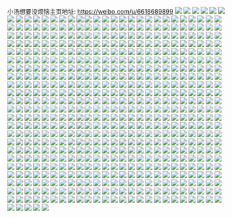 小汤想要没烦恼主页地址: https://weibo.com/u/6618689899 
![](https://wx4.sinaimg.cn/mw2000/007dVlATly1h90zfmdvwaj30yr37kx6p.jpg) 
![](https://wx4.sinaimg.cn/mw2000/007dVlATly1h90zfrp43ej30uk6jikjn.jpg) 
![](https://wx4.sinaimg.cn/mw2000/007dVlATly1h90zfdgxbgj30zh37knpd.jpg) 
![](https://wx4.sinaimg.cn/mw2000/007dVlATly1h90zfv5cz1j32c0340hdv.jpg) 
![](https://wx4.sinaimg.cn/mw2000/007dVlATly1h90zfy2oqvj31zw2c0npe.jpg) 
![](https://wx4.sinaimg.cn/mw2000/007dVlATly1h90zf4fxztj30uk3phu0x.jpg) 
![](https://wx4.sinaimg.cn/mw2000/007dVlATly1h90zf9fa2aj30uk4vfkjm.jpg) 
![](https://wx4.sinaimg.cn/mw2000/007dVlATly1h90zeuoa6nj30uk5a04qq.jpg) 
![](https://wx4.sinaimg.cn/mw2000/007dVlATly1h90zf0b25yj30uk4p04qr.jpg) 
![](https://wx4.sinaimg.cn/mw2000/007dVlATly1h8usory93rj34tc37khdx.jpg) 
![](https://wx4.sinaimg.cn/mw2000/007dVlATly1h8uspdrm64j34tc37ke85.jpg) 
![](https://wx4.sinaimg.cn/mw2000/007dVlATly1h8uspu4l9rj34tc37ke85.jpg) 
![](https://wx4.sinaimg.cn/mw2000/007dVlATly1h8usqeucpkj34tc37k4qt.jpg) 
![](https://wx4.sinaimg.cn/mw2000/007dVlATly1h8usqvh9t2j336c2484qr.jpg) 
![](https://wx4.sinaimg.cn/mw2000/007dVlATly1h8usnu6uu5j336c248kjm.jpg) 
![](https://wx4.sinaimg.cn/mw2000/007dVlATly1h8ti0slmmjj33402c0b29.jpg) 
![](https://wx4.sinaimg.cn/mw2000/007dVlATly1h8ti0v5531j33402c01kz.jpg) 
![](https://wx4.sinaimg.cn/mw2000/007dVlATly1h8ti0yf2tcj33402c0x6q.jpg) 
![](https://wx4.sinaimg.cn/mw2000/007dVlATly1h8ti10rsajj32ps1j0e81.jpg) 
![](https://wx4.sinaimg.cn/mw2000/007dVlATly1h8ti12v0gsj32ps1j0npd.jpg) 
![](https://wx4.sinaimg.cn/mw2000/007dVlATly1h8ti14dd4gj32ps1j0hdt.jpg) 
![](https://wx4.sinaimg.cn/mw2000/007dVlATly1h8t6v4t1vhj33402c0b2a.jpg) 
![](https://wx4.sinaimg.cn/mw2000/007dVlATgy1h8s6nsou39j30v90hltde.jpg) 
![](https://wx4.sinaimg.cn/mw2000/007dVlATgy1h8s6numm59j33402c0u0y.jpg) 
![](https://wx4.sinaimg.cn/mw2000/007dVlATgy1h8s6nwx00zj32c0340hdv.jpg) 
![](https://wx4.sinaimg.cn/mw2000/007dVlATgy1h8s6nyahzuj30u019011a.jpg) 
![](https://wx4.sinaimg.cn/mw2000/007dVlATgy1h8s6o0gz8cj32ps1j01kx.jpg) 
![](https://wx4.sinaimg.cn/mw2000/007dVlATgy1h8s6nyrv6hj31900u07fc.jpg) 
![](https://wx4.sinaimg.cn/mw2000/007dVlATly1h8qx5sygdkj32dx36cb2c.jpg) 
![](https://wx4.sinaimg.cn/mw2000/007dVlATly1h8qx6u4muvj32dx36cu0y.jpg) 
![](https://wx4.sinaimg.cn/mw2000/007dVlATly1h8qx5wmzilj30xc57wu0y.jpg) 
![](https://wx4.sinaimg.cn/mw2000/007dVlATly1h8qx60aj6cj324836cx6r.jpg) 
![](https://wx4.sinaimg.cn/mw2000/007dVlATly1h8qx63k11xj324836ckjn.jpg) 
![](https://wx4.sinaimg.cn/mw2000/007dVlATly1h8qx67mte9j337k4tcb2e.jpg) 
![](https://wx4.sinaimg.cn/mw2000/007dVlATly1h8ows3b4f2j315o49ee82.jpg) 
![](https://wx4.sinaimg.cn/mw2000/007dVlATly1h8owsct540j324836ckjn.jpg) 
![](https://wx4.sinaimg.cn/mw2000/007dVlATly1h8ows9k234j30yd36cx6p.jpg) 
![](https://wx4.sinaimg.cn/mw2000/007dVlATly1h8ows7di7vj30yd36cx6p.jpg) 
![](https://wx4.sinaimg.cn/mw2000/007dVlATly1h8ows5bxrej30uk3h0hdt.jpg) 
![](https://wx4.sinaimg.cn/mw2000/007dVlATly1h8ows11w8gj30uk5lv4qr.jpg) 
![](https://wx4.sinaimg.cn/mw2000/007dVlATly1h8besm7gc1j311z36cnpd.jpg) 
![](https://wx4.sinaimg.cn/mw2000/007dVlATly1h8beso1hhpj31kc13hdru.jpg) 
![](https://wx4.sinaimg.cn/mw2000/007dVlATly1h8besnjr9cj30uk3bg4qp.jpg) 
![](https://wx4.sinaimg.cn/mw2000/007dVlATly1h8besidtsoj30wp36cx6p.jpg) 
![](https://wx4.sinaimg.cn/mw2000/007dVlATly1h8beso8yk3j30lg0g4wi9.jpg) 
![](https://wx4.sinaimg.cn/mw2000/007dVlATly1h8beskizycj30xc3ohb2b.jpg) 
![](https://wx4.sinaimg.cn/mw2000/007dVlATly1h812a72qt5j336636cqv6.jpg) 
![](https://wx4.sinaimg.cn/mw2000/007dVlATly1h812a42j0zj30ro1ka7eo.jpg) 
![](https://wx4.sinaimg.cn/mw2000/007dVlATly1h812a8tmaej31ky2dqqv5.jpg) 
![](https://wx4.sinaimg.cn/mw2000/007dVlATly1h812a95p52j30fa0am3zm.jpg) 
![](https://wx4.sinaimg.cn/mw2000/007dVlATly1h7oznwwv2aj30uk77fnpd.jpg) 
![](https://wx4.sinaimg.cn/mw2000/007dVlATly1h7oznvyvz8j30uk503npd.jpg) 
![](https://wx4.sinaimg.cn/mw2000/007dVlATly1h7oznycew6j30pk8c01ky.jpg) 
![](https://wx4.sinaimg.cn/mw2000/007dVlATly1h7oznz8jnoj30uk4ikhdt.jpg) 
![](https://wx4.sinaimg.cn/mw2000/007dVlATly1h7ozo03z9lj30uk4erqv5.jpg) 
![](https://wx4.sinaimg.cn/mw2000/007dVlATly1h7ozo0we31j30uk5gcnpd.jpg) 
![](https://wx4.sinaimg.cn/mw2000/007dVlATly1h7ozo1t8unj30uk5kx1ky.jpg) 
![](https://wx4.sinaimg.cn/mw2000/007dVlATly1h7ozo3bm63j30uk59zx6p.jpg) 
![](https://wx4.sinaimg.cn/mw2000/007dVlATly1h7ozo4s2imj30uk75wkjm.jpg) 
![](https://wx4.sinaimg.cn/mw2000/007dVlATly1h70qgyl1rhj336c248u0x.jpg) 
![](https://wx4.sinaimg.cn/mw2000/007dVlATly1h70qgwbupij336c248kjo.jpg) 
![](https://wx4.sinaimg.cn/mw2000/007dVlATly1h6i812ekurj324836cqdn.jpg) 
![](https://wx4.sinaimg.cn/mw2000/007dVlATly1h6i80u5pd5j324836cjx7.jpg) 
![](https://wx4.sinaimg.cn/mw2000/007dVlATly1h6i80q6o3wj31l2242hdt.jpg) 
![](https://wx4.sinaimg.cn/mw2000/007dVlATly1h6i80ycd9aj336c248npf.jpg) 
![](https://wx4.sinaimg.cn/mw2000/007dVlATly1h5ewoeykijj30u01edgxj.jpg) 
![](https://wx4.sinaimg.cn/mw2000/007dVlATly1h5ewofp723j30u01cftlo.jpg) 
![](https://wx4.sinaimg.cn/mw2000/007dVlATly1h5ewog21y4j30tv1fb7fx.jpg) 
![](https://wx4.sinaimg.cn/mw2000/007dVlATly1h5ewogxnstj30u01c9gwy.jpg) 
![](https://wx4.sinaimg.cn/mw2000/007dVlATly1h5ewohfkw9j30ty1fb7hh.jpg) 
![](https://wx4.sinaimg.cn/mw2000/007dVlATly1h5ewohz9fdj30tr1fq4b6.jpg) 
![](https://wx4.sinaimg.cn/mw2000/007dVlATly1h5ewoiworkj30sq1fkgyo.jpg) 
![](https://wx4.sinaimg.cn/mw2000/007dVlATly1h5ewojfbhfj30u01e7tmf.jpg) 
![](https://wx4.sinaimg.cn/mw2000/007dVlATly1h5ewqjvjkcj30v918pk1j.jpg) 
![](https://wx4.sinaimg.cn/mw2000/007dVlATly1h5drk4a83kj30uk5vye82.jpg) 
![](https://wx4.sinaimg.cn/mw2000/007dVlATly1h5drjyucsej30uk3pfe81.jpg) 
![](https://wx4.sinaimg.cn/mw2000/007dVlATly1h5drk13c42j31d03h0x6p.jpg) 
![](https://wx4.sinaimg.cn/mw2000/007dVlATly1h5drk2ibz6j30uk3x3x6p.jpg) 
![](https://wx4.sinaimg.cn/mw2000/007dVlATgy1h50w5yono4j30uk4b7b29.jpg) 
![](https://wx4.sinaimg.cn/mw2000/007dVlATgy1h50w5zr4qcj30u03fs1kx.jpg) 
![](https://wx4.sinaimg.cn/mw2000/007dVlATgy1h50w61ht7vj30uk6p14qq.jpg) 
![](https://wx4.sinaimg.cn/mw2000/007dVlATgy1h50w62ud87j30uk7o8b2a.jpg) 
![](https://wx4.sinaimg.cn/mw2000/007dVlATgy1h50w63seqtj30es4cmazp.jpg) 
![](https://wx4.sinaimg.cn/mw2000/007dVlATgy1h50w65ih7sj30uk6pn1ky.jpg) 
![](https://wx4.sinaimg.cn/mw2000/007dVlATgy1h50w5wktxrj30md3407tb.jpg) 
![](https://wx4.sinaimg.cn/mw2000/007dVlATgy1h50w66t9bej30uk4arb29.jpg) 
![](https://wx4.sinaimg.cn/mw2000/007dVlATgy1h50w68iognj30uk4bgb29.jpg) 
![](https://wx4.sinaimg.cn/mw2000/007dVlATgy1h4r3xu9xw0j30u511oqdb.jpg) 
![](https://wx4.sinaimg.cn/mw2000/007dVlATgy1h4r3xrrn39j31nw24rb29.jpg) 
![](https://wx4.sinaimg.cn/mw2000/007dVlATgy1h4r3xyzjxbj30v914nqe3.jpg) 
![](https://wx4.sinaimg.cn/mw2000/007dVlATgy1h4r3xuumufj30v90n6tvx.jpg) 
![](https://wx4.sinaimg.cn/mw2000/007dVlATgy1h4r3xvl5jxj30q00pbq6n.jpg) 
![](https://wx4.sinaimg.cn/mw2000/007dVlATgy1h486k29mobj30wz1bnh9w.jpg) 
![](https://wx4.sinaimg.cn/mw2000/007dVlATgy1h486k5z8c4j32pg3tt1l3.jpg) 
![](https://wx4.sinaimg.cn/mw2000/007dVlATgy1h486jwh7toj30xc3x1e81.jpg) 
![](https://wx4.sinaimg.cn/mw2000/007dVlATgy1h486jymd9gj30uk69kqv5.jpg) 
![](https://wx4.sinaimg.cn/mw2000/007dVlATgy1h486k1l9zvj30xc220x3m.jpg) 
![](https://wx4.sinaimg.cn/mw2000/007dVlATgy1h486jzwwr6j30xc417b29.jpg) 
![](https://wx4.sinaimg.cn/mw2000/007dVlATgy1h486k76lzoj308a08aq3p.jpg) 
![](https://wx4.sinaimg.cn/mw2000/007dVlATgy1h486k0d8ohj30v90qx0vm.jpg) 
![](https://wx4.sinaimg.cn/mw2000/007dVlATgy1h486k7gx9gj3088088ab0.jpg) 
![](https://wx4.sinaimg.cn/mw2000/007dVlATgy1h40wf8pwuuj32c0340kjo.jpg) 
![](https://wx4.sinaimg.cn/mw2000/007dVlATgy1h40wfb9yifj30xc2317wh.jpg) 
![](https://wx4.sinaimg.cn/mw2000/007dVlATgy1h40wf4wfvvj30uk43pu0x.jpg) 
![](https://wx4.sinaimg.cn/mw2000/007dVlATgy1h40wfabja6j32yo1o04qq.jpg) 
![](https://wx4.sinaimg.cn/mw2000/007dVlATgy1h3vzahb8wrj32801o0b29.jpg) 
![](https://wx4.sinaimg.cn/mw2000/007dVlATgy1h3vzaeahi4j31o01o0qqk.jpg) 
![](https://wx4.sinaimg.cn/mw2000/007dVlATgy1h3vzai4k2sj32801o0e81.jpg) 
![](https://wx4.sinaimg.cn/mw2000/007dVlATgy1h3vzafjpqqj32yo280npe.jpg) 
![](https://wx4.sinaimg.cn/mw2000/007dVlATgy1h3vzagc9y6j31o01o04qp.jpg) 
![](https://wx4.sinaimg.cn/mw2000/007dVlATgy1h3tlgfqjo7j326x270u0x.jpg) 
![](https://wx4.sinaimg.cn/mw2000/007dVlATgy1h3tlgefdeqj30v90h87ag.jpg) 
![](https://wx4.sinaimg.cn/mw2000/007dVlATgy1h3tlgdto8jj33402c07wj.jpg) 
![](https://wx4.sinaimg.cn/mw2000/007dVlATgy1h2svo2r8gbj30v90v9qkf.jpg) 
![](https://wx4.sinaimg.cn/mw2000/007dVlATgy1h2svo1u6w9j30v90v9jxq.jpg) 
![](https://wx4.sinaimg.cn/mw2000/007dVlATgy1h2svo5qilbj30sg0kvgph.jpg) 
![](https://wx4.sinaimg.cn/mw2000/007dVlATgy1h2svo3d0wcj30sv1257cj.jpg) 
![](https://wx4.sinaimg.cn/mw2000/007dVlATgy1h2svo4knmzj30v915o1kx.jpg) 
![](https://wx4.sinaimg.cn/mw2000/007dVlATgy1h2njwsyb85j31vn1w0kjl.jpg) 
![](https://wx4.sinaimg.cn/mw2000/007dVlATgy1h2njwv23l4j32c02c14qq.jpg) 
![](https://wx4.sinaimg.cn/mw2000/007dVlATgy1h2njwtvo0fj31rl1bpb29.jpg) 
![](https://wx4.sinaimg.cn/mw2000/007dVlATgy1h2f9k2l5wej30v90ndqeh.jpg) 
![](https://wx4.sinaimg.cn/mw2000/007dVlATgy1h2f9k3ba5fj30s911n47b.jpg) 
![](https://wx4.sinaimg.cn/mw2000/007dVlATgy1h1yye9zzu8j32c0340x6p.jpg) 
![](https://wx4.sinaimg.cn/mw2000/007dVlATgy1h1yye8x1g1j31fw0ymqor.jpg) 
![](https://wx4.sinaimg.cn/mw2000/007dVlATgy1h1yye7yuz9j30uk3ofqv6.jpg) 
![](https://wx4.sinaimg.cn/mw2000/007dVlATgy1h1yye4wli0j30uk4l6x6q.jpg) 
![](https://wx4.sinaimg.cn/mw2000/007dVlATgy1h1yye0e4dlj30uk4gfu0y.jpg) 
![](https://wx4.sinaimg.cn/mw2000/007dVlATgy1h1wx4530h0j33402c0hdt.jpg) 
![](https://wx4.sinaimg.cn/mw2000/007dVlATgy1h1wxgct28qj32c01r01kx.jpg) 
![](https://wx4.sinaimg.cn/mw2000/007dVlATgy1h1wxgc79u7j33402c0u0x.jpg) 
![](https://wx4.sinaimg.cn/mw2000/007dVlATgy1h1wg3d9zc5j32c01x77wh.jpg) 
![](https://wx4.sinaimg.cn/mw2000/007dVlATgy1h1wg3ffzyoj32801o0npd.jpg) 
![](https://wx4.sinaimg.cn/mw2000/007dVlATgy1h1nioycjmej33402c04qq.jpg) 
![](https://wx4.sinaimg.cn/mw2000/007dVlATgy1h1n74ko3xzj320d1ia7wh.jpg) 
![](https://wx4.sinaimg.cn/mw2000/007dVlATly1h184x8l9cvj30v90sxjw6.jpg) 
![](https://wx4.sinaimg.cn/mw2000/007dVlATly1h170k606knj33402c0b2a.jpg) 
![](https://wx4.sinaimg.cn/mw2000/007dVlATly1h170k4y13fj33402c0e82.jpg) 
![](https://wx4.sinaimg.cn/mw2000/007dVlATly1h170k6ebcgj31uk1dr1j5.jpg) 
![](https://wx4.sinaimg.cn/mw2000/007dVlATly1h170k5d3olj30v90r644d.jpg) 
![](https://wx4.sinaimg.cn/mw2000/007dVlATly1h0wueltb5aj31o01o0npd.jpg) 
![](https://wx4.sinaimg.cn/mw2000/007dVlATly1h0wuejze75j31o0280qv5.jpg) 
![](https://wx4.sinaimg.cn/mw2000/007dVlATly1h0wuflrug6j31o0280qv5.jpg) 
![](https://wx4.sinaimg.cn/mw2000/007dVlATly1h0wufkmiqdj32801o0kjl.jpg) 
![](https://wx4.sinaimg.cn/mw2000/007dVlATly1h0nwdcnrvfj31jk2bcanj.jpg) 
![](https://wx4.sinaimg.cn/mw2000/007dVlATly1h0lg88yva3j30v91clk1e.jpg) 
![](https://wx4.sinaimg.cn/mw2000/007dVlATly1h0lfowv20bj30sv0lq422.jpg) 
![](https://wx4.sinaimg.cn/mw2000/007dVlATly1h0gmkic3q4j30v91af7es.jpg) 
![](https://wx4.sinaimg.cn/mw2000/007dVlATly1h0gmkjgr4aj30v91a7qb0.jpg) 
![](https://wx4.sinaimg.cn/mw2000/007dVlATly1h0gmkkd8s1j30v90knten.jpg) 
![](https://wx4.sinaimg.cn/mw2000/007dVlATly1h0gmkl9fnoj30u01vi7nu.jpg) 
![](https://wx4.sinaimg.cn/mw2000/007dVlATly1h0gmkmqfvbj30u01v4am7.jpg) 
![](https://wx4.sinaimg.cn/mw2000/007dVlATly1h0gmkntah0j30u0140wn8.jpg) 
![](https://wx4.sinaimg.cn/mw2000/007dVlATly1h0gmkpa5nxj30u02xe7rx.jpg) 
![](https://wx4.sinaimg.cn/mw2000/007dVlATly1h0gmkhoeoij31400u0gv9.jpg) 
![](https://wx4.sinaimg.cn/mw2000/007dVlATly1h0gmksfizvj30uk82znpd.jpg) 
![](https://wx4.sinaimg.cn/mw2000/007dVlATly1h0eedckueej33402c01ky.jpg) 
![](https://wx4.sinaimg.cn/mw2000/007dVlATly1h0b536f68dj31400u07e9.jpg) 
![](https://wx4.sinaimg.cn/mw2000/007dVlATly1h0b534tctjj30v91voh02.jpg) 
![](https://wx4.sinaimg.cn/mw2000/007dVlATly1h0b540fkmoj30v90oqdlx.jpg) 
![](https://wx4.sinaimg.cn/mw2000/007dVlATly1h0b53565r5j30v90rn46d.jpg) 
![](https://wx4.sinaimg.cn/mw2000/007dVlATly1h02vrxo8nzj30v9154aqf.jpg) 
![](https://wx4.sinaimg.cn/mw2000/007dVlATly1h02vryf0h2j316w1dw7m0.jpg) 
![](https://wx4.sinaimg.cn/mw2000/007dVlATly1h02vrywbbej30v915iapo.jpg) 
![](https://wx4.sinaimg.cn/mw2000/007dVlATly1h02vrzf3mkj30zj1betl2.jpg) 
![](https://wx4.sinaimg.cn/mw2000/007dVlATly1h02vs0x63cj33402c0b2a.jpg) 
![](https://wx4.sinaimg.cn/mw2000/007dVlATly1h02vrz4spuj30oc0ibaeo.jpg) 
![](https://wx4.sinaimg.cn/mw2000/007dVlATly1h01s2pyv3gj30pm140jwh.jpg) 
![](https://wx4.sinaimg.cn/mw2000/007dVlATly1gzz6tpnai0j30v90n6dnu.jpg) 
![](https://wx4.sinaimg.cn/mw2000/007dVlATly1gzz6tzsdi0j30v30n3aig.jpg) 
![](https://wx4.sinaimg.cn/mw2000/007dVlATly1gzz6tp52yrj30zk1beqj4.jpg) 
![](https://wx4.sinaimg.cn/mw2000/007dVlATly1gzz6tz4ipsj33402c0kjo.jpg) 
![](https://wx4.sinaimg.cn/mw2000/007dVlATly1gzz6tuxwidj33402c0b2d.jpg) 
![](https://wx4.sinaimg.cn/mw2000/007dVlATly1gzp3kfx1jjj30u01qdqeb.jpg) 
![](https://wx4.sinaimg.cn/mw2000/007dVlATly1gzkdc4x2hpj30uk2qq4qp.jpg) 
![](https://wx4.sinaimg.cn/mw2000/007dVlATly1gzkdbzrdbij30wj2zr7qv.jpg) 
![](https://wx4.sinaimg.cn/mw2000/007dVlATly1gzkdc1gubtj315o4lke81.jpg) 
![](https://wx4.sinaimg.cn/mw2000/007dVlATly1gzkdc3wgwjj30tv340e81.jpg) 
![](https://wx4.sinaimg.cn/mw2000/007dVlATly1gzkdc2r46gj30xc3bgnpd.jpg) 
![](https://wx4.sinaimg.cn/mw2000/007dVlATly1gzmlsy9xhgj315o3z17wh.jpg) 
![](https://wx4.sinaimg.cn/mw2000/007dVlATly1gzd8h6ua4sj31o01o0ts3.jpg) 
![](https://wx4.sinaimg.cn/mw2000/007dVlATly1gz8lyezcl9j33402c0npf.jpg) 
![](https://wx4.sinaimg.cn/mw2000/007dVlATly1gz8lygh0dqj33402c0b2b.jpg) 
![](https://wx4.sinaimg.cn/mw2000/007dVlATly1gz8lye0sjvj32c03401kz.jpg) 
![](https://wx4.sinaimg.cn/mw2000/007dVlATgy1gz1phsxn50j30v90n4tga.jpg) 
![](https://wx4.sinaimg.cn/mw2000/007dVlATgy1gz1phqbig6j30v90ne0z1.jpg) 
![](https://wx4.sinaimg.cn/mw2000/007dVlATgy1gz1phtc57uj30v90nodnn.jpg) 
![](https://wx4.sinaimg.cn/mw2000/007dVlATgy1gz1phqpsvkj30v90nawju.jpg) 
![](https://wx4.sinaimg.cn/mw2000/007dVlATgy1gz1phs2aikj30v90n97a2.jpg) 
![](https://wx4.sinaimg.cn/mw2000/007dVlATgy1gz1phriqcrj30v90muq8f.jpg) 
![](https://wx4.sinaimg.cn/mw2000/007dVlATgy1gz1php8fa8j30sc0sgqa0.jpg) 
![](https://wx4.sinaimg.cn/mw2000/007dVlATgy1gz1phshe2hj30lx0fpq63.jpg) 
![](https://wx4.sinaimg.cn/mw2000/007dVlATgy1gz1phpw5esj30sa0l7jyy.jpg) 
![](https://wx4.sinaimg.cn/mw2000/007dVlATly1gyxa2x09btj30xc2saqtd.jpg) 
![](https://wx4.sinaimg.cn/mw2000/007dVlATly1gyxa2xp2r4j31cw10o19k.jpg) 
![](https://wx4.sinaimg.cn/mw2000/007dVlATgy1gyq84w2ai6j32c0340b2b.jpg) 
![](https://wx4.sinaimg.cn/mw2000/007dVlATgy1gyq84r0a8bj33402c0x6q.jpg) 
![](https://wx4.sinaimg.cn/mw2000/007dVlATgy1gyq84t2fv2j33402c01kz.jpg) 
![](https://wx4.sinaimg.cn/mw2000/007dVlATgy1gyq84xumldj33402c0x6p.jpg) 
![](https://wx4.sinaimg.cn/mw2000/007dVlATgy1gyq84z7mn7j33402c0npe.jpg) 
![](https://wx4.sinaimg.cn/mw2000/007dVlATgy1gyq8d738i1j33402c07wi.jpg) 
![](https://wx4.sinaimg.cn/mw2000/007dVlATgy1gyop66c8auj315o44ykjl.jpg) 
![](https://wx4.sinaimg.cn/mw2000/007dVlATly1gyehbym2vhj30xc2mhe81.jpg) 
![](https://wx4.sinaimg.cn/mw2000/007dVlATly1gyehbxzefsj30u014010s.jpg) 
![](https://wx4.sinaimg.cn/mw2000/007dVlATly1gxznd062k4j30xc2s24qp.jpg) 
![](https://wx4.sinaimg.cn/mw2000/007dVlATly1gxzndgnh9aj33402c07wk.jpg) 
![](https://wx4.sinaimg.cn/mw2000/007dVlATly1gxznda18aoj30xc2s64qp.jpg) 
![](https://wx4.sinaimg.cn/mw2000/007dVlATly1gxpandqiazj334033ynpd.jpg) 
![](https://wx4.sinaimg.cn/mw2000/007dVlATly1gxpanezkvkj32c033ykjl.jpg) 
![](https://wx4.sinaimg.cn/mw2000/007dVlATly1gxpang1zhej30v90newkt.jpg) 
![](https://wx4.sinaimg.cn/mw2000/007dVlATly1gxpanl9ugzj30v90n4jxm.jpg) 
![](https://wx4.sinaimg.cn/mw2000/007dVlATly1gxmypi3mqrj31900u07d7.jpg) 
![](https://wx4.sinaimg.cn/mw2000/007dVlATly1gxmyphcz24j31930u0n7n.jpg) 
![](https://wx4.sinaimg.cn/mw2000/007dVlATly1gxmyphqm5aj31900u0gyq.jpg) 
![](https://wx4.sinaimg.cn/mw2000/007dVlATly1gxmypitbecj31bs10naqi.jpg) 
![](https://wx4.sinaimg.cn/mw2000/007dVlATly1gxj786lq5aj33402c0u0x.jpg) 
![](https://wx4.sinaimg.cn/mw2000/007dVlATly1gxj788f33lj33402c0u0x.jpg) 
![](https://wx4.sinaimg.cn/mw2000/007dVlATly1gxj78d2kokj32c0340u0x.jpg) 
![](https://wx4.sinaimg.cn/mw2000/007dVlATly1gxj7850rg2j33402c0u0x.jpg) 
![](https://wx4.sinaimg.cn/mw2000/007dVlATly1gxj789tre2j33402c0x6p.jpg) 
![](https://wx4.sinaimg.cn/mw2000/007dVlATly1gxj78euf02j33402c07wi.jpg) 
![](https://wx4.sinaimg.cn/mw2000/007dVlATly1gxgxg8ld4oj30v90h5jxe.jpg) 
![](https://wx4.sinaimg.cn/mw2000/007dVlATly1gxgxgd6ubuj33402c0qv5.jpg) 
![](https://wx4.sinaimg.cn/mw2000/007dVlATly1gxgxg9501kj30v90gp0xq.jpg) 
![](https://wx4.sinaimg.cn/mw2000/007dVlATly1gxgxga6h7nj33402c0b2a.jpg) 
![](https://wx4.sinaimg.cn/mw2000/007dVlATly1gxb59zm3ldj33402c0qv5.jpg) 
![](https://wx4.sinaimg.cn/mw2000/007dVlATly1gxb5a2elzqj32c0340npe.jpg) 
![](https://wx4.sinaimg.cn/mw2000/007dVlATly1gxb5a42ug5j30v90kvtcg.jpg) 
![](https://wx4.sinaimg.cn/mw2000/007dVlATly1gxb5a4y4kgj33402c0qv5.jpg) 
![](https://wx4.sinaimg.cn/mw2000/007dVlATly1gx22654mkfj31cr12aqe6.jpg) 
![](https://wx4.sinaimg.cn/mw2000/007dVlATly1gwdu054imkj30xc45g1jc.jpg) 
![](https://wx4.sinaimg.cn/mw2000/007dVlATly1gw5y04aefsj30v00hvjx6.jpg) 
![](https://wx4.sinaimg.cn/mw2000/007dVlATly1gw5y04iwtdj30v90h30xj.jpg) 
![](https://wx4.sinaimg.cn/mw2000/007dVlATly1gw5y04sbiaj30hd0gvwhn.jpg) 
![](https://wx4.sinaimg.cn/mw2000/007dVlATly1gw5y029fxej334022q1ky.jpg) 
![](https://wx4.sinaimg.cn/mw2000/007dVlATly1gw5y040kw1j334022qqv6.jpg) 
![](https://wx4.sinaimg.cn/mw2000/007dVlATly1gw5y00uc8pj334022qnpe.jpg) 
![](https://wx4.sinaimg.cn/mw2000/007dVlATly1gw4dadggtdj32c0340b2d.jpg) 
![](https://wx4.sinaimg.cn/mw2000/007dVlATly1gvt1qkruz9j310t10n4c7.jpg) 
![](https://wx4.sinaimg.cn/mw2000/007dVlATly1gvt1qk68vvj316k1crql9.jpg) 
![](https://wx4.sinaimg.cn/mw2000/007dVlATly1gvt1qle7caj316t18bdxw.jpg) 
![](https://wx4.sinaimg.cn/mw2000/007dVlATly1gvt1qm4kiuj313u13p7jq.jpg) 
![](https://wx4.sinaimg.cn/mw2000/007dVlATly1gvjz7ol74qj62801o0hdt02.jpg) 
![](https://wx4.sinaimg.cn/mw2000/007dVlATly1gvjz7m7tfgj62801o0kjl02.jpg) 
![](https://wx4.sinaimg.cn/mw2000/007dVlATly1gvjz7pdsvcj62801o0hdt02.jpg) 
![](https://wx4.sinaimg.cn/mw2000/007dVlATly1gvjz7mpvd0j61ak1cu1kx02.jpg) 
![](https://wx4.sinaimg.cn/mw2000/007dVlATly1gvf5i1l9o2j613q0tzqcd02.jpg) 
![](https://wx4.sinaimg.cn/mw2000/007dVlATly1gvf5i2xmohj61400u00z502.jpg) 
![](https://wx4.sinaimg.cn/mw2000/007dVlATly1gvf5i412n0j61460u4n2r02.jpg) 
![](https://wx4.sinaimg.cn/mw2000/007dVlATly1gvf5hyknssj63402c0u0x02.jpg) 
![](https://wx4.sinaimg.cn/mw2000/007dVlATly1gv9fjg1xy9j60ff0g142202.jpg) 
![](https://wx4.sinaimg.cn/mw2000/007dVlATly1gv9fjf8m02j61je1o4qq002.jpg) 
![](https://wx4.sinaimg.cn/mw2000/007dVlATly1gv9fjcfmhaj63402c04qr02.jpg) 
![](https://wx4.sinaimg.cn/mw2000/007dVlATly1gv9fjdzde3j61iz1dg7s402.jpg) 
![](https://wx4.sinaimg.cn/mw2000/007dVlATly1gvdn9whnygj62c0340u0y02.jpg) 
![](https://wx4.sinaimg.cn/mw2000/007dVlATly1gvdn9u3xv2j615o2klkcl02.jpg) 
![](https://wx4.sinaimg.cn/mw2000/007dVlATly1gv25qn8q0kj64mo334x6r02.jpg) 
![](https://wx4.sinaimg.cn/mw2000/007dVlATly1gv25qnylnbj60uk3ltqnw02.jpg) 
![](https://wx4.sinaimg.cn/mw2000/007dVlATly1gv25qoz1b7j62c02alqt102.jpg) 
![](https://wx4.sinaimg.cn/mw2000/007dVlATly1gv25ql1q7ej60v90y7ag802.jpg) 
![](https://wx4.sinaimg.cn/mw2000/007dVlATly1gumcloqxg6j60v90n4dni02.jpg) 
![](https://wx4.sinaimg.cn/mw2000/007dVlATly1gumcopap8rj60p10jedkd02.jpg) 
![](https://wx4.sinaimg.cn/mw2000/007dVlATly1gumcoptypwj60v90n1tgx02.jpg) 
![](https://wx4.sinaimg.cn/mw2000/007dVlATly1gumcqazctvj60v90neaij02.jpg) 
![](https://wx4.sinaimg.cn/mw2000/007dVlATly1gumcoq6up7j60v90ndgu402.jpg) 
![](https://wx4.sinaimg.cn/mw2000/007dVlATly1gumcqaipu8j31cg0v9475.jpg) 
![](https://wx4.sinaimg.cn/mw2000/007dVlATly1guesnjayltj63402c0kjl02.jpg) 
![](https://wx4.sinaimg.cn/mw2000/007dVlATly1gu3d3uhr4ej30xc1lp4dc.jpg) 
![](https://wx4.sinaimg.cn/mw2000/007dVlATly1gu3d3ux3m7j30xc1jgh0f.jpg) 
![](https://wx4.sinaimg.cn/mw2000/007dVlATly1gu3d3twvtrj33402c0u0z.jpg) 
![](https://wx4.sinaimg.cn/mw2000/007dVlATly1gu3d3rr73fj32c033yu0y.jpg) 
![](https://wx4.sinaimg.cn/mw2000/007dVlATgy1gtxdnlq828j31al11t16a.jpg) 
![](https://wx4.sinaimg.cn/mw2000/007dVlATgy1gtsbyrcmr5j30xc3uwnpd.jpg) 
![](https://wx4.sinaimg.cn/mw2000/007dVlATgy1gtsbyqhnjxj31o0199kjl.jpg) 
![](https://wx4.sinaimg.cn/mw2000/007dVlATgy1gtsc0jr861j30u00u0dk6.jpg) 
![](https://wx4.sinaimg.cn/mw2000/007dVlATgy1gtsbz1177rj32801o0x6q.jpg) 
![](https://wx4.sinaimg.cn/mw2000/007dVlATgy1gtsbyyxhr5j32801o0hdt.jpg) 
![](https://wx4.sinaimg.cn/mw2000/007dVlATgy1gtsc19exqbj30v90t23zz.jpg) 
![](https://wx4.sinaimg.cn/mw2000/007dVlATgy1gt8ov3wx3oj30v90u20xt.jpg) 
![](https://wx4.sinaimg.cn/mw2000/007dVlATgy1gt8ova0g4qj33402c0b29.jpg) 
![](https://wx4.sinaimg.cn/mw2000/007dVlATgy1gt8ow6l6w6j33402c07wh.jpg) 
![](https://wx4.sinaimg.cn/mw2000/007dVlATgy1gt8ov83rapj33402c0npg.jpg) 
![](https://wx4.sinaimg.cn/mw2000/007dVlATgy1gt582pl3gfj315o2dongh.jpg) 
![](https://wx4.sinaimg.cn/mw2000/007dVlATgy1gt1j1k1tvrj322n1kg7wh.jpg) 
![](https://wx4.sinaimg.cn/mw2000/007dVlATgy1gt1j24abzoj64mo334u0z02.jpg) 
![](https://wx4.sinaimg.cn/mw2000/007dVlATgy1gt1j1erqemj30z10oi433.jpg) 
![](https://wx4.sinaimg.cn/mw2000/007dVlATgy1gt1it52er4j322b1t77wh.jpg) 
![](https://wx4.sinaimg.cn/mw2000/007dVlATgy1gt1itr6ohkj32251sxhdt.jpg) 
![](https://wx4.sinaimg.cn/mw2000/007dVlATgy1gt1itm02dlj322o340u0x.jpg) 
![](https://wx4.sinaimg.cn/mw2000/007dVlATgy1gt1itgprtdj322o340npd.jpg) 
![](https://wx4.sinaimg.cn/mw2000/007dVlATgy1gt1it8i3j6j322o340qv5.jpg) 
![](https://wx4.sinaimg.cn/mw2000/007dVlATgy1gt1itc7yc5j322o340qv5.jpg) 
![](https://wx4.sinaimg.cn/mw2000/007dVlATgy1gt15p6z1uqj30u00twwxh.jpg) 
![](https://wx4.sinaimg.cn/mw2000/007dVlATgy1gt15pym7cqj30uk59zb2a.jpg) 
![](https://wx4.sinaimg.cn/mw2000/007dVlATgy1gt15qdssqsj30u00ue497.jpg) 
![](https://wx4.sinaimg.cn/mw2000/007dVlATly1gsvpa26nbnj315o3f6hdt.jpg) 
![](https://wx4.sinaimg.cn/mw2000/007dVlATly1gsvpa3z9mmj33402c04qq.jpg) 
![](https://wx4.sinaimg.cn/mw2000/007dVlATly1gsdw03x46sj30rs2jqaia.jpg) 
![](https://wx4.sinaimg.cn/mw2000/007dVlATly1gsdw04avtij30rs4n97ox.jpg) 
![](https://wx4.sinaimg.cn/mw2000/007dVlATly1gsdw04y6t3j30rs33p1kx.jpg) 
![](https://wx4.sinaimg.cn/mw2000/007dVlATly1gsdw05z5yfj31d80u0dtu.jpg) 
![](https://wx4.sinaimg.cn/mw2000/007dVlATly1gsdw067fd8j30u013yn33.jpg) 
![](https://wx4.sinaimg.cn/mw2000/007dVlATly1gsdw06qj8xj31fs0u0k6n.jpg) 
![](https://wx4.sinaimg.cn/mw2000/007dVlATly1gsdw070bz7j30rs26qgvu.jpg) 
![](https://wx4.sinaimg.cn/mw2000/007dVlATly1gsdw033gwkj30rs2woazu.jpg) 
![](https://wx4.sinaimg.cn/mw2000/007dVlATly1gsdw07fdw0j30rs1qidmq.jpg) 
![](https://wx4.sinaimg.cn/mw2000/007dVlATly1gs7k0xysw9j33402c01kx.jpg) 
![](https://wx4.sinaimg.cn/mw2000/007dVlATly1gs7k0oyysyj30u00mi7s8.jpg) 
![](https://wx4.sinaimg.cn/mw2000/007dVlATly1gs7k0exx1hj33402c0000.jpg) 
![](https://wx4.sinaimg.cn/mw2000/007dVlATly1gs7k0l3bnkj33402c0b29.jpg) 
![](https://wx4.sinaimg.cn/mw2000/007dVlATly1gs7k0ihk9nj33402c07i9.jpg) 
![](https://wx4.sinaimg.cn/mw2000/007dVlATly1gs7k1thn3ij313u0oix6p.jpg) 
![](https://wx4.sinaimg.cn/mw2000/007dVlATly1gs5jz35653j33402c01k7.jpg) 
![](https://wx4.sinaimg.cn/mw2000/007dVlATly1gs5jzy8yx1j33402c0gxw.jpg) 
![](https://wx4.sinaimg.cn/mw2000/007dVlATly1gs5js7c7u2j33402c0qv5.jpg) 
![](https://wx4.sinaimg.cn/mw2000/007dVlATly1gs5js5z8gdj30fe0d2wfi.jpg) 
![](https://wx4.sinaimg.cn/mw2000/007dVlATly1grzkuafmk6j322o3404qq.jpg) 
![](https://wx4.sinaimg.cn/mw2000/007dVlATly1grzkugry5xj33402c0npd.jpg) 
![](https://wx4.sinaimg.cn/mw2000/007dVlATly1grzkuj3ao9j33412c0x6q.jpg) 
![](https://wx4.sinaimg.cn/mw2000/007dVlATly1grzkubayr4j322n1gc1kx.jpg) 
![](https://wx4.sinaimg.cn/mw2000/007dVlATly1grzkudif7yj334025v1ky.jpg) 
![](https://wx4.sinaimg.cn/mw2000/007dVlATly1grzkuel23wj31ql0x6h2a.jpg) 
![](https://wx4.sinaimg.cn/mw2000/007dVlATly1grrkmi2ivej313u0tuaqb.jpg) 
![](https://wx4.sinaimg.cn/mw2000/007dVlATly1grrkmkp10sj313u0tugsi.jpg) 
![](https://wx4.sinaimg.cn/mw2000/007dVlATly1grrkmka22hj313u0tuthw.jpg) 
![](https://wx4.sinaimg.cn/mw2000/007dVlATly1grrkmnycnpj33402c0hdt.jpg) 
![](https://wx4.sinaimg.cn/mw2000/007dVlATly1grrkmiybq0j31fk0u0n4a.jpg) 
![](https://wx4.sinaimg.cn/mw2000/007dVlATly1grrkmltm39j33402c0kjl.jpg) 
![](https://wx4.sinaimg.cn/mw2000/007dVlATly1grrkn0a8ioj30rs1qi1kx.jpg) 
![](https://wx4.sinaimg.cn/mw2000/007dVlATly1grrknlbpg1j312f0tywzy.jpg) 
![](https://wx4.sinaimg.cn/mw2000/007dVlATly1grrkmibmnfj313u0tuti7.jpg) 
![](https://wx4.sinaimg.cn/mw2000/007dVlATly1grkhllmoh9j31400u0149.jpg) 
![](https://wx4.sinaimg.cn/mw2000/007dVlATly1grkhlm8jadj30u00u0aez.jpg) 
![](https://wx4.sinaimg.cn/mw2000/007dVlATly1grkhlkzhd3j30rs1qinh5.jpg) 
![](https://wx4.sinaimg.cn/mw2000/007dVlATly1grkhlmlvjaj30rs37uh3l.jpg) 
![](https://wx4.sinaimg.cn/mw2000/007dVlATly1grkhln2lz2j30u013z481.jpg) 
![](https://wx4.sinaimg.cn/mw2000/007dVlATly1grkhlni8ukj31400u0nab.jpg) 
![](https://wx4.sinaimg.cn/mw2000/007dVlATly1grhw6jntz5j33412c04qq.jpg) 
![](https://wx4.sinaimg.cn/mw2000/007dVlATly1grhw6kjbwdj31400u0adn.jpg) 
![](https://wx4.sinaimg.cn/mw2000/007dVlATly1grhw6l69owj30lg340wyq.jpg) 
![](https://wx4.sinaimg.cn/mw2000/007dVlATly1grhw6m26t9j30rs2rkb29.jpg) 
![](https://wx4.sinaimg.cn/mw2000/007dVlATly1grhw6n6sulj30rs2bc1kx.jpg) 
![](https://wx4.sinaimg.cn/mw2000/007dVlATly1grhw6i0hg2j32c0340npe.jpg) 
![](https://wx4.sinaimg.cn/mw2000/007dVlATly1grejucw0c0j30rs0o7wo2.jpg) 
![](https://wx4.sinaimg.cn/mw2000/007dVlATly1grd5d2gor0j30cs0bcwhw.jpg) 
![](https://wx4.sinaimg.cn/mw2000/007dVlATly1grd561r2b8j30rs1jkwnz.jpg) 
![](https://wx4.sinaimg.cn/mw2000/007dVlATly1grd561dkvaj30v90y8tef.jpg) 
![](https://wx4.sinaimg.cn/mw2000/007dVlATly1grd5624cjqj30v917hq9s.jpg) 
![](https://wx4.sinaimg.cn/mw2000/007dVlATly1gr9z7v95x7j30zk0qo10d.jpg) 
![](https://wx4.sinaimg.cn/mw2000/007dVlATly1gr9z7lshlzj322o3404qq.jpg) 
![](https://wx4.sinaimg.cn/mw2000/007dVlATly1gr9z7tqqdrj334022o7wj.jpg) 
![](https://wx4.sinaimg.cn/mw2000/007dVlATly1gr9z7nk6z6j30rs1qc4g2.jpg) 
![](https://wx4.sinaimg.cn/mw2000/007dVlATly1gr9z8cpt4zj334022onpe.jpg) 
![](https://wx4.sinaimg.cn/mw2000/007dVlATly1gr9z7xsiz1j30rs3nze81.jpg) 
![](https://wx4.sinaimg.cn/mw2000/007dVlATly1gr9z88a1cjj319y0yhnda.jpg) 
![](https://wx4.sinaimg.cn/mw2000/007dVlATly1gr9z8j9ppdj30u00mhac3.jpg) 
![](https://wx4.sinaimg.cn/mw2000/007dVlATly1gr9z8u2bdqj30rh1xkb29.jpg) 
![](https://wx4.sinaimg.cn/mw2000/007dVlATly1gr8t9loi0ej30rs2ofql9.jpg) 
![](https://wx4.sinaimg.cn/mw2000/007dVlATly1gr7kydujx9j33402c0u0x.jpg) 
![](https://wx4.sinaimg.cn/mw2000/007dVlATly1gr7kybzm0fj30u018zk14.jpg) 
![](https://wx4.sinaimg.cn/mw2000/007dVlATly1gr7kyj13vlj33402c07wh.jpg) 
![](https://wx4.sinaimg.cn/mw2000/007dVlATly1gr7kyg14s0j33402c0x60.jpg) 
![](https://wx4.sinaimg.cn/mw2000/007dVlATly1gr7kyax9vtj33402c0tkl.jpg) 
![](https://wx4.sinaimg.cn/mw2000/007dVlATly1gr7kyhchn3j33402c04e9.jpg) 
![](https://wx4.sinaimg.cn/mw2000/007dVlATly1gr7kyl4xm8j33402c04qp.jpg) 
![](https://wx4.sinaimg.cn/mw2000/007dVlATly1gr7kyobiquj33402c0hdu.jpg) 
![](https://wx4.sinaimg.cn/mw2000/007dVlATly1gr7kyrih4uj33402c04qp.jpg) 
![](https://wx4.sinaimg.cn/mw2000/007dVlATly1gqzbhx4s09j32c03407q1.jpg) 
![](https://wx4.sinaimg.cn/mw2000/007dVlATly1gqzbhulkpjj32wy2c0qv5.jpg) 
![](https://wx4.sinaimg.cn/mw2000/007dVlATly1gqzbhr6xnqj30rs2iab29.jpg) 
![](https://wx4.sinaimg.cn/mw2000/007dVlATly1gqzbhomz7sj30rs1lvate.jpg) 
![](https://wx4.sinaimg.cn/mw2000/007dVlATly1gqzbhj4qj1j33402c0hdt.jpg) 
![](https://wx4.sinaimg.cn/mw2000/007dVlATly1gqzbhmia6ej33402c0b29.jpg) 
![](https://wx4.sinaimg.cn/mw2000/007dVlATly1gqzbhb0198j31400u0tkf.jpg) 
![](https://wx4.sinaimg.cn/mw2000/007dVlATly1gqzbhcihdfj30rs1w01hv.jpg) 
![](https://wx4.sinaimg.cn/mw2000/007dVlATly1gqzbhf7wauj322n340hdt.jpg) 
![](https://wx4.sinaimg.cn/mw2000/007dVlATly1gqvmwvl7lbj33402c01ky.jpg) 
![](https://wx4.sinaimg.cn/mw2000/007dVlATly1gqvmwy5d2pj32c03407wh.jpg) 
![](https://wx4.sinaimg.cn/mw2000/007dVlATly1gqvmx33ohqj33402c04qq.jpg) 
![](https://wx4.sinaimg.cn/mw2000/007dVlATly1gqvmwrwx4wj30u01407a9.jpg) 
![](https://wx4.sinaimg.cn/mw2000/007dVlATly1gqvmwsiabxj30u0140jwx.jpg) 
![](https://wx4.sinaimg.cn/mw2000/007dVlATly1gqvmwqgiz1j33402c0b29.jpg) 
![](https://wx4.sinaimg.cn/mw2000/007dVlATly1gqusyo9hnxj30rs1qidz3.jpg) 
![](https://wx4.sinaimg.cn/mw2000/007dVlATly1gqusyq75n4j30rs1qih54.jpg) 
![](https://wx4.sinaimg.cn/mw2000/007dVlATly1gqusysdzudj30rs1qiu00.jpg) 
![](https://wx4.sinaimg.cn/mw2000/007dVlATly1gqusymij0jj33402c0kcf.jpg) 
![](https://wx4.sinaimg.cn/mw2000/007dVlATly1gqusykpde1j32c033yb2b.jpg) 
![](https://wx4.sinaimg.cn/mw2000/007dVlATly1gqusyfhm8tj31kw2dc1ky.jpg) 
![](https://wx4.sinaimg.cn/mw2000/007dVlATly1gqsrjtatdoj33402c04qp.jpg) 
![](https://wx4.sinaimg.cn/mw2000/007dVlATly1gqhujfx5ugj33402c0nml.jpg) 
![](https://wx4.sinaimg.cn/mw2000/007dVlATly1gqhui8m06rj33402c0ki2.jpg) 
![](https://wx4.sinaimg.cn/mw2000/007dVlATly1gqhuimupi5j32c033y1kz.jpg) 
![](https://wx4.sinaimg.cn/mw2000/007dVlATly1gqhuihnjhuj32c033ynpd.jpg) 
![](https://wx4.sinaimg.cn/mw2000/007dVlATly1gqhujlh6k9j30rs3cenpd.jpg) 
![](https://wx4.sinaimg.cn/mw2000/007dVlATly1gqhujia0rij30rs1vn7tn.jpg) 
![](https://wx4.sinaimg.cn/mw2000/007dVlATly1gqhuie19aqj33402c0npd.jpg) 
![](https://wx4.sinaimg.cn/mw2000/007dVlATly1gqhuizpeypj34mo334kjr.jpg) 
![](https://wx4.sinaimg.cn/mw2000/007dVlATly1gqhujdht93j34mo334kjs.jpg) 
![](https://wx4.sinaimg.cn/mw2000/007dVlATly1gqd42h7rwhj33402c07jg.jpg) 
![](https://wx4.sinaimg.cn/mw2000/007dVlATly1gqd42jwejlj33402c0quo.jpg) 
![](https://wx4.sinaimg.cn/mw2000/007dVlATly1gqd42ne579j33402c04qp.jpg) 
![](https://wx4.sinaimg.cn/mw2000/007dVlATly1gqd46iib7xj32c0340x6s.jpg) 
![](https://wx4.sinaimg.cn/mw2000/007dVlATly1gqd4667ti1j33402c0npd.jpg) 
![](https://wx4.sinaimg.cn/mw2000/007dVlATly1gqd46l4e44j33402c0noc.jpg) 
![](https://wx4.sinaimg.cn/mw2000/007dVlATly1gqd42rlqjij33402c0qin.jpg) 
![](https://wx4.sinaimg.cn/mw2000/007dVlATly1gqd42q52jhj32801o01bb.jpg) 
![](https://wx4.sinaimg.cn/mw2000/007dVlATly1gqd42t2h7kj30u0140k6b.jpg) 
![](https://wx4.sinaimg.cn/mw2000/007dVlATgy1gq68t9we19j33402c0b2a.jpg) 
![](https://wx4.sinaimg.cn/mw2000/007dVlATgy1gq68tcmt3zj33402c0e81.jpg) 
![](https://wx4.sinaimg.cn/mw2000/007dVlATgy1gq68tewm6nj33402c0b29.jpg) 
![](https://wx4.sinaimg.cn/mw2000/007dVlATgy1gq68volyxmj30rs0qfww3.jpg) 
![](https://wx4.sinaimg.cn/mw2000/007dVlATgy1gq694su64qj30ku0rsndk.jpg) 
![](https://wx4.sinaimg.cn/mw2000/007dVlATgy1gq696huvumj33402c0npd.jpg) 
![](https://wx4.sinaimg.cn/mw2000/007dVlATly1gptzznw6owj30gc0gc0v2.jpg) 
![](https://wx4.sinaimg.cn/mw2000/007dVlATly1gptzzo7xvmj30qo0qo0xq.jpg) 
![](https://wx4.sinaimg.cn/mw2000/007dVlATly1gptzznjmfoj30gk0gkmzi.jpg) 
![](https://wx4.sinaimg.cn/mw2000/007dVlATly1gpu00b5r6fj30tn0sjn49.jpg) 
![](https://wx4.sinaimg.cn/mw2000/007dVlATly1gpu00xx4l8j30ri0q1jw9.jpg) 
![](https://wx4.sinaimg.cn/mw2000/007dVlATly1gpu00yd0k6j30u00tvnaz.jpg) 
![](https://wx4.sinaimg.cn/mw2000/007dVlATly1gp4qf4zdflj31la0u0jub.jpg) 
![](https://wx4.sinaimg.cn/mw2000/007dVlATly1gp1n5m4sqsj315j0z813z.jpg) 
![](https://wx4.sinaimg.cn/mw2000/007dVlATly1gp1n5k5i78j30lc0npq94.jpg) 
![](https://wx4.sinaimg.cn/mw2000/007dVlATly1gp1n5l3fqvj33402c07go.jpg) 
![](https://wx4.sinaimg.cn/mw2000/007dVlATly1gp1n5nhfv6j33402c0b0y.jpg) 
![](https://wx4.sinaimg.cn/mw2000/007dVlATly1gp1n6c2oe3j30v90sl0y8.jpg) 
![](https://wx4.sinaimg.cn/mw2000/007dVlATly1gp1n85h29dj31930k6wvg.jpg) 
![](https://wx4.sinaimg.cn/mw2000/007dVlATly1gopmurqid6j328u1mj7wh.jpg) 
![](https://wx4.sinaimg.cn/mw2000/007dVlATly1gopmux3tlzj33402c01kx.jpg) 
![](https://wx4.sinaimg.cn/mw2000/007dVlATly1gopmuyv48lj32c03401ky.jpg) 
![](https://wx4.sinaimg.cn/mw2000/007dVlATly1gopmutepydj32c0340qqo.jpg) 
![](https://wx4.sinaimg.cn/mw2000/007dVlATly1gopmuqs5brj32c03401ky.jpg) 
![](https://wx4.sinaimg.cn/mw2000/007dVlATly1gopmuvfcazj3226225hdu.jpg) 
![](https://wx4.sinaimg.cn/mw2000/007dVlATly1gopmwizu1uj31400u0jw4.jpg) 
![](https://wx4.sinaimg.cn/mw2000/007dVlATly1gopmww3txnj30u0140wuo.jpg) 
![](https://wx4.sinaimg.cn/mw2000/007dVlATly1gopmxcc3jdj301w01waa3.jpg) 
![](https://wx4.sinaimg.cn/mw2000/007dVlATly1go3w6det6dj31271agdor.jpg) 
![](https://wx4.sinaimg.cn/mw2000/007dVlATly1go3wcddzzaj30v90kc0xn.jpg) 
![](https://wx4.sinaimg.cn/mw2000/007dVlATly1gnne8mgxvzj32c0340x6r.jpg) 
![](https://wx4.sinaimg.cn/mw2000/007dVlATly1gnne8f3naoj34mo334x73.jpg) 
![](https://wx4.sinaimg.cn/mw2000/007dVlATly1gnne86zytxj334022ou0y.jpg) 
![](https://wx4.sinaimg.cn/mw2000/007dVlATly1gnne8pyw6pj34mo3341l5.jpg) 
![](https://wx4.sinaimg.cn/mw2000/007dVlATly1gnne84o74cj33402c0apy.jpg) 
![](https://wx4.sinaimg.cn/mw2000/007dVlATly1gnne8nsukgj31so1h37wi.jpg) 
![](https://wx4.sinaimg.cn/mw2000/007dVlATly1gnne8grqpej33402c0b29.jpg) 
![](https://wx4.sinaimg.cn/mw2000/007dVlATly1gnne8orxlgj32801o0e81.jpg) 
![](https://wx4.sinaimg.cn/mw2000/007dVlATly1gnne8iwiu5j33402c01ky.jpg) 
![](https://wx4.sinaimg.cn/mw2000/007dVlATly1gmy4m5i1s6j33402c0nmq.jpg) 
![](https://wx4.sinaimg.cn/mw2000/007dVlATly1gmy4o578hvj30ni0py449.jpg) 
![](https://wx4.sinaimg.cn/mw2000/007dVlATly1gmy4m6p9k8j317z0uqjyv.jpg) 
![](https://wx4.sinaimg.cn/mw2000/007dVlATly1gmy4m6z6tlj31jk12nk4r.jpg) 
![](https://wx4.sinaimg.cn/mw2000/007dVlATly1gmxh8v31ssj30rs2crdxl.jpg) 
![](https://wx4.sinaimg.cn/mw2000/007dVlATly1gmxhaiu5loj33402c00xb.jpg) 
![](https://wx4.sinaimg.cn/mw2000/007dVlATly1gmxhajo59rj30rs1y27pr.jpg) 
![](https://wx4.sinaimg.cn/mw2000/007dVlATly1gmxhakh815j30rs1rw4qp.jpg) 
![](https://wx4.sinaimg.cn/mw2000/007dVlATly1gmrzh554u7j32c03401kz.jpg) 
![](https://wx4.sinaimg.cn/mw2000/007dVlATgy1gmoq3bf6a0j32c033yhdv.jpg) 
![](https://wx4.sinaimg.cn/mw2000/007dVlATgy1gmoq3ivf75j33402c0x6p.jpg) 
![](https://wx4.sinaimg.cn/mw2000/007dVlATgy1gmoq3cvpuyj32c033ye82.jpg) 
![](https://wx4.sinaimg.cn/mw2000/007dVlATgy1gmoq3dx1mdj33402c0dwt.jpg) 
![](https://wx4.sinaimg.cn/mw2000/007dVlATgy1gmoq399jrwj33402c0ng7.jpg) 
![](https://wx4.sinaimg.cn/mw2000/007dVlATgy1gmoq3ghhqdj33402c0qv5.jpg) 
![](https://wx4.sinaimg.cn/mw2000/007dVlATgy1gmokykm8p6j31mc17rb05.jpg) 
![](https://wx4.sinaimg.cn/mw2000/007dVlATgy1gmokyp1q1pj31mc17r7iq.jpg) 
![](https://wx4.sinaimg.cn/mw2000/007dVlATgy1gmokyjlj19j30rs0oddo7.jpg) 
![](https://wx4.sinaimg.cn/mw2000/007dVlATgy1gmokylvgxzj31mc17r1io.jpg) 
![](https://wx4.sinaimg.cn/mw2000/007dVlATgy1gmokypteakj30uu13dn50.jpg) 
![](https://wx4.sinaimg.cn/mw2000/007dVlATgy1gmokymzgw2j31mc17r7wh.jpg) 
![](https://wx4.sinaimg.cn/mw2000/007dVlATgy1gmokyocfn9j31mc17re81.jpg) 
![](https://wx4.sinaimg.cn/mw2000/007dVlATgy1gmokz7zelxj31mc17rkit.jpg) 
![](https://wx4.sinaimg.cn/mw2000/007dVlATgy1gmokza4mvkj33402c01ky.jpg) 
![](https://wx4.sinaimg.cn/mw2000/007dVlATly1gmhdpvomkzj30rs1xje5p.jpg) 
![](https://wx4.sinaimg.cn/mw2000/007dVlATly1gmhdpu4g2gj32c033y1kz.jpg) 
![](https://wx4.sinaimg.cn/mw2000/007dVlATly1gmhdpy6l3wj33412c04qq.jpg) 
![](https://wx4.sinaimg.cn/mw2000/007dVlATly1gmhdpzsz3ij30rs1qi1kx.jpg) 
![](https://wx4.sinaimg.cn/mw2000/007dVlATly1gm9r9fce6aj32c033y4qq.jpg) 
![](https://wx4.sinaimg.cn/mw2000/007dVlATly1gm9r9dt6kfj32bv2m91kz.jpg) 
![](https://wx4.sinaimg.cn/mw2000/007dVlATly1gm9r9g5223j30rs2bc4qp.jpg) 
![](https://wx4.sinaimg.cn/mw2000/007dVlATly1gm9r9hnbsij30rs3ek4qq.jpg) 
![](https://wx4.sinaimg.cn/mw2000/007dVlATly1gm8e0xx6x4j31400u049e.jpg) 
![](https://wx4.sinaimg.cn/mw2000/007dVlATly1gm8e0xiyb6j31400u0wns.jpg) 
![](https://wx4.sinaimg.cn/mw2000/007dVlATly1gm7iz2oxfsj30v90hdab7.jpg) 
![](https://wx4.sinaimg.cn/mw2000/007dVlATly1gm7iz2gwvjj30u10u011j.jpg) 
![](https://wx4.sinaimg.cn/mw2000/007dVlATly1gm7iz2z632j30v90hkjso.jpg) 
![](https://wx4.sinaimg.cn/mw2000/007dVlATly1gm7iz5swo7j30v90hm3zp.jpg) 
![](https://wx4.sinaimg.cn/mw2000/007dVlATly1gm7iz5km49j30ks0h33zy.jpg) 
![](https://wx4.sinaimg.cn/mw2000/007dVlATly1gm7iz60zpqj30v90hmjsm.jpg) 
![](https://wx4.sinaimg.cn/mw2000/007dVlATly1gm5llcurhhj30u00u1n8e.jpg) 
![](https://wx4.sinaimg.cn/mw2000/007dVlATly1gm5lld98d4j318x0u0tgy.jpg) 
![](https://wx4.sinaimg.cn/mw2000/007dVlATly1gm5llcc6uuj30rs0vaajr.jpg) 
![](https://wx4.sinaimg.cn/mw2000/007dVlATly1gm5lldus98j30u013zdr8.jpg) 
![](https://wx4.sinaimg.cn/mw2000/007dVlATly1gm5llf5604j30u0140h0t.jpg) 
![](https://wx4.sinaimg.cn/mw2000/007dVlATly1gm5llefnmpj30u0140ted.jpg) 
![](https://wx4.sinaimg.cn/mw2000/007dVlATly1gllgxfpkdoj33402bz7wi.jpg) 
![](https://wx4.sinaimg.cn/mw2000/007dVlATly1gllgxmf3y8j33402c07wj.jpg) 
![](https://wx4.sinaimg.cn/mw2000/007dVlATly1gllgxqh816j33402c07wi.jpg) 
![](https://wx4.sinaimg.cn/mw2000/007dVlATgy1glj4pm5z9gj31hx0u0qek.jpg) 
![](https://wx4.sinaimg.cn/mw2000/007dVlATgy1glj4plgoisj31400u0jzu.jpg) 
![](https://wx4.sinaimg.cn/mw2000/007dVlATgy1glj4pkw4mkj31400u0doo.jpg) 
![](https://wx4.sinaimg.cn/mw2000/007dVlATgy1glj4pjvixmj31400u0dwm.jpg) 
![](https://wx4.sinaimg.cn/mw2000/007dVlATgy1glj4pmq74xj30u0140wse.jpg) 
![](https://wx4.sinaimg.cn/mw2000/007dVlATgy1glj4pi2w5gj30u013zdnq.jpg) 
![](https://wx4.sinaimg.cn/mw2000/007dVlATgy1glhk2ray1xj31400u0ak0.jpg) 
![](https://wx4.sinaimg.cn/mw2000/007dVlATgy1glhk3fbwijj30u0140127.jpg) 
![](https://wx4.sinaimg.cn/mw2000/007dVlATgy1glhk2tmjj5j31530u07cp.jpg) 
![](https://wx4.sinaimg.cn/mw2000/007dVlATgy1glhk2ude7yj311k0u0nbx.jpg) 
![](https://wx4.sinaimg.cn/mw2000/007dVlATgy1glhk2q3l75j30rs1c94hu.jpg) 
![](https://wx4.sinaimg.cn/mw2000/007dVlATgy1glhk2sve8cj30rs1mcka6.jpg) 
![](https://wx4.sinaimg.cn/mw2000/007dVlATgy1glaq7fo1yhj30u00u0wj8.jpg) 
![](https://wx4.sinaimg.cn/mw2000/007dVlATgy1glaq7axgorj30u014013p.jpg) 
![](https://wx4.sinaimg.cn/mw2000/007dVlATgy1glaq7celyyj30ix0l3mym.jpg) 
![](https://wx4.sinaimg.cn/mw2000/007dVlATgy1glaq7d4f2ej30u0140n4f.jpg) 
![](https://wx4.sinaimg.cn/mw2000/007dVlATgy1glaq7en90xj31400u0q7o.jpg) 
![](https://wx4.sinaimg.cn/mw2000/007dVlATgy1glaq7ds536j30j60eedgn.jpg) 
![](https://wx4.sinaimg.cn/mw2000/007dVlATgy1gl545g8l58j30yf0u0k1t.jpg) 
![](https://wx4.sinaimg.cn/mw2000/007dVlATgy1gl545h24r0j30u00u0thc.jpg) 
![](https://wx4.sinaimg.cn/mw2000/007dVlATgy1gl545j2i8ej31400u0wsu.jpg) 
![](https://wx4.sinaimg.cn/mw2000/007dVlATgy1gl545jle3tj30v20u0dly.jpg) 
![](https://wx4.sinaimg.cn/mw2000/007dVlATgy1gl545kqe35j31400u010d.jpg) 
![](https://wx4.sinaimg.cn/mw2000/007dVlATgy1gl545k55llj31400u0qfa.jpg) 
![](https://wx4.sinaimg.cn/mw2000/007dVlATly1gkiwjytjhoj318g18ggo4.jpg) 
![](https://wx4.sinaimg.cn/mw2000/007dVlATly1gkiwjxpvj5j32c03404qp.jpg) 
![](https://wx4.sinaimg.cn/mw2000/007dVlATly1gkiwjv3vwgj31jk2bc7wi.jpg) 
![](https://wx4.sinaimg.cn/mw2000/007dVlATly1gkiwk26lk5j32c0340npd.jpg) 
![](https://wx4.sinaimg.cn/mw2000/007dVlATly1gkiwk56foej33402c0b29.jpg) 
![](https://wx4.sinaimg.cn/mw2000/007dVlATly1gkiwjquxqej32c0340e85.jpg) 
![](https://wx4.sinaimg.cn/mw2000/007dVlATgy1gkal5xk3o9j30u00k2ju6.jpg) 
![](https://wx4.sinaimg.cn/mw2000/007dVlATgy1gkal4g9j2sj31hc0u0k2o.jpg) 
![](https://wx4.sinaimg.cn/mw2000/007dVlATgy1gkal4gu1h0j31hc0u0qd0.jpg) 
![](https://wx4.sinaimg.cn/mw2000/007dVlATgy1gkal4hm0cqj311n0u0aja.jpg) 
![](https://wx4.sinaimg.cn/mw2000/007dVlATgy1gkal4igwn7j31400u0dq9.jpg) 
![](https://wx4.sinaimg.cn/mw2000/007dVlATgy1gkal4j98gqj31400u0493.jpg) 
![](https://wx4.sinaimg.cn/mw2000/007dVlATgy1gkal4fcvh6j31hc0u0n7l.jpg) 
![](https://wx4.sinaimg.cn/mw2000/007dVlATgy1gkal5x1yy8j31dm0u0aoe.jpg) 
![](https://wx4.sinaimg.cn/mw2000/007dVlATgy1gkal6adqlgj30u00ym7i5.jpg) 
![](https://wx4.sinaimg.cn/mw2000/007dVlATgy1gk9xfs8nwdj30u00ybk2y.jpg) 
![](https://wx4.sinaimg.cn/mw2000/007dVlATgy1gk9xgmwpq5j31hg0u019b.jpg) 
![](https://wx4.sinaimg.cn/mw2000/007dVlATgy1gk9xfrn8k9j31400u07d0.jpg) 
![](https://wx4.sinaimg.cn/mw2000/007dVlATgy1gk9xfth9j7j310d0qbn1x.jpg) 
![](https://wx4.sinaimg.cn/mw2000/007dVlATgy1gk9xhim0zrj318n0u07bm.jpg) 
![](https://wx4.sinaimg.cn/mw2000/007dVlATgy1gk9xfqzzjkj31400u0n6z.jpg) 
![](https://wx4.sinaimg.cn/mw2000/007dVlATgy1gk9xhjf3t0j30vu0u0q9z.jpg) 
![](https://wx4.sinaimg.cn/mw2000/007dVlATgy1gk9xfowx8aj31400u0afw.jpg) 
![](https://wx4.sinaimg.cn/mw2000/007dVlATgy1gk9xhjx6drj30u0140493.jpg) 
![](https://wx4.sinaimg.cn/mw2000/007dVlATly1gjuxg0xnakj33401r8b2d.jpg) 
![](https://wx4.sinaimg.cn/mw2000/007dVlATly1gjr9sn3k82j33402c016p.jpg) 
![](https://wx4.sinaimg.cn/mw2000/007dVlATly1gjr9soomebj32c0340ai8.jpg) 
![](https://wx4.sinaimg.cn/mw2000/007dVlATly1gjr9sl3igwj33402c0e81.jpg) 
![](https://wx4.sinaimg.cn/mw2000/007dVlATly1gjazjp6lglj30u00u04jk.jpg) 
![](https://wx4.sinaimg.cn/mw2000/007dVlATly1gjazjpca92j30u00u0ttv.jpg) 
![](https://wx4.sinaimg.cn/mw2000/007dVlATly1gjazjpkt1nj30u00u07rb.jpg) 
![](https://wx4.sinaimg.cn/mw2000/007dVlATly1gjazjpq81kj30u00u0qp5.jpg) 
![](https://wx4.sinaimg.cn/mw2000/007dVlATly1gjazjrlovvj30u00u0h81.jpg) 
![](https://wx4.sinaimg.cn/mw2000/007dVlATly1gjazjrmfoyj30u00u0e22.jpg) 
![](https://wx4.sinaimg.cn/mw2000/007dVlATly1gj6pkvhyx5j31o0280u0x.jpg) 
![](https://wx4.sinaimg.cn/mw2000/007dVlATly1gj6pkpodl7j31400u0qlc.jpg) 
![](https://wx4.sinaimg.cn/mw2000/007dVlATly1gj6pksg6rvj30xn117amt.jpg) 
![](https://wx4.sinaimg.cn/mw2000/007dVlATly1gj6pkr5czdj32c0340avo.jpg) 
![](https://wx4.sinaimg.cn/mw2000/007dVlATly1gj6pkt20g7j30v90yeae4.jpg) 
![](https://wx4.sinaimg.cn/mw2000/007dVlATly1gj6plalfo5j32801o0b29.jpg) 
![](https://wx4.sinaimg.cn/mw2000/007dVlATly1gj6pl7lx27j33402c04qy.jpg) 
![](https://wx4.sinaimg.cn/mw2000/007dVlATly1gj6pl8ojmoj31400u0gqt.jpg) 
![](https://wx4.sinaimg.cn/mw2000/007dVlATly1gj6pko9kg7j30v90v946u.jpg) 
![](https://wx4.sinaimg.cn/mw2000/007dVlATgy1gii4hmqarsj31400u0hdt.jpg) 
![](https://wx4.sinaimg.cn/mw2000/007dVlATgy1gii4hlco5tj316m0u0nes.jpg) 
![](https://wx4.sinaimg.cn/mw2000/007dVlATgy1gii4hlv1t9j31400u0b29.jpg) 
![](https://wx4.sinaimg.cn/mw2000/007dVlATgy1gii4hoazm3j31400u0u10.jpg) 
![](https://wx4.sinaimg.cn/mw2000/007dVlATgy1gii4hotw24j31400u0kjq.jpg) 
![](https://wx4.sinaimg.cn/mw2000/007dVlATgy1gii4hofwgsj30u01407wo.jpg) 
![](https://wx4.sinaimg.cn/mw2000/007dVlATgy1gi5l26qsghj30v90k10u0.jpg) 
![](https://wx4.sinaimg.cn/mw2000/007dVlATgy1gi5l27qunpj30v00ltwis.jpg) 
![](https://wx4.sinaimg.cn/mw2000/007dVlATgy1gi5l27i7jjj30v90omq63.jpg) 
![](https://wx4.sinaimg.cn/mw2000/007dVlATgy1gi5l27sfz0j30uf0lb0vx.jpg) 
![](https://wx4.sinaimg.cn/mw2000/007dVlATgy1gi5l286ypbj30v90l3tev.jpg) 
![](https://wx4.sinaimg.cn/mw2000/007dVlATgy1gi5l27qd7gj30th0l7whu.jpg) 
![](https://wx4.sinaimg.cn/mw2000/007dVlATgy1gi5l283zn6j30ty0j8djy.jpg) 
![](https://wx4.sinaimg.cn/mw2000/007dVlATgy1gi5l280tfpj30u012cgps.jpg) 
![](https://wx4.sinaimg.cn/mw2000/007dVlATgy1gi5l28079zj30te0kiq6r.jpg) 
![](https://wx4.sinaimg.cn/mw2000/007dVlATgy1ghzxu3sb9tj31400u0b2b.jpg) 
![](https://wx4.sinaimg.cn/mw2000/007dVlATgy1ghzxu3b3yjj30u013yb2a.jpg) 
![](https://wx4.sinaimg.cn/mw2000/007dVlATgy1ghrb24ee8fj30py0oxq7e.jpg) 
![](https://wx4.sinaimg.cn/mw2000/007dVlATgy1ghrb223cfgj30pw0fzad2.jpg) 
![](https://wx4.sinaimg.cn/mw2000/007dVlATgy1ghrb24fploj30u013zdn7.jpg) 
![](https://wx4.sinaimg.cn/mw2000/007dVlATgy1ghrb2ioq0zj30u01407wo.jpg) 
![](https://wx4.sinaimg.cn/mw2000/007dVlATgy1ghrb2h3p66j30u01404qr.jpg) 
![](https://wx4.sinaimg.cn/mw2000/007dVlATgy1ghrb2kacasj30u0140he2.jpg) 
![](https://wx4.sinaimg.cn/mw2000/007dVlATgy1ghrb2l125uj30u0140e8a.jpg) 
